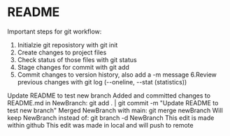 # README #
Important steps for git workflow:
1. Initialzie git reposistory with git init
2. Create changes to project files
3. Check status of those files with git status
4. Stage changes for commit with git add
5. Commit changes to version history, also add a -m message
6.Review previous changes with git log (--oneline, --stat (statistics))

Update README to test new branch
Added and committed changes to README.md in NewBranch: git add . | git commit -m "Update README to test new branch"
Merged NewBranch with main: git merge newBranch
Will keep NewBranch instead of: git branch -d NewBranch
This edit is made within github
This edit was made in local and will push to remote
